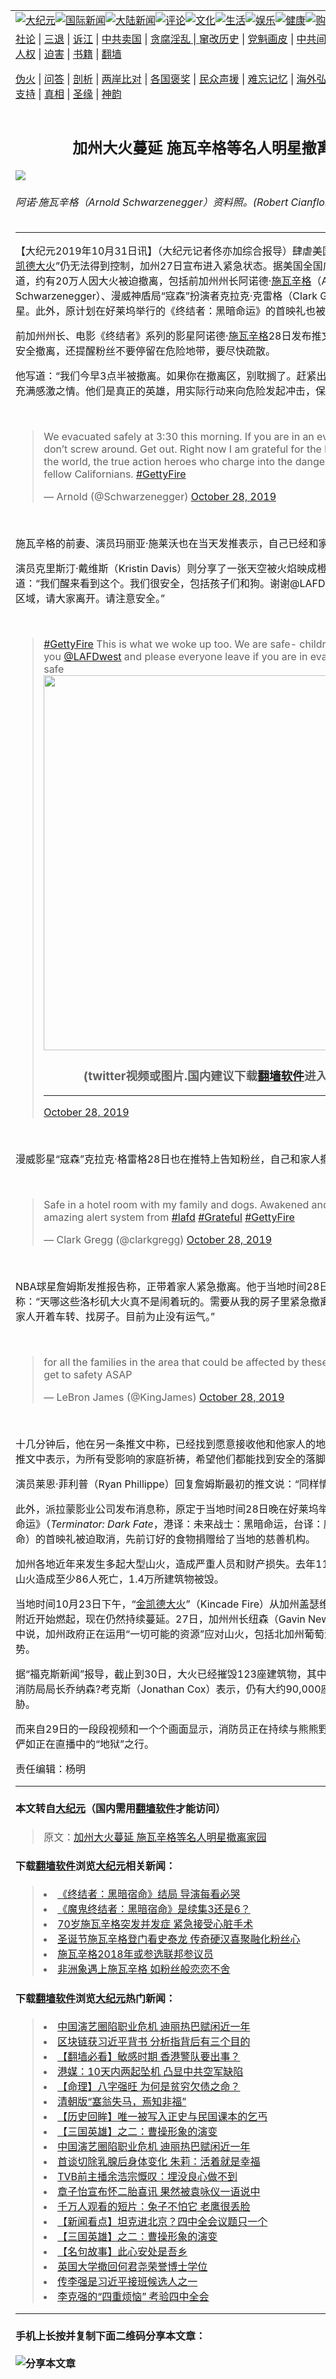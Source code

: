 <a name="1" id="1" target="_blank"></a><span id="1"></span>
<table border="0"><tr><td colspan="2" VALIGN=TOP><a href="https://github.com/pnejs292/djy/blob/master/gb/nsc413.md#1"><img src="https://raw.githubusercontent.com/pnejs292/www/master/t/djy/1.jpg" title="大纪元"></a><a href="https://github.com/pnejs292/djy/blob/master/gb/n24hr.md#1"><img src="https://raw.githubusercontent.com/pnejs292/www/master/t/djy/3.jpg" title="国际新闻"></a><a href="https://github.com/pnejs292/djy/blob/master/gb/nsc413.md#1"><img src="https://raw.githubusercontent.com/pnejs292/www/master/t/djy/4.jpg" title="大陆新闻"></a><a href="https://github.com/pnejs292/djy/blob/master/gb/news392.md#1"><img src="https://raw.githubusercontent.com/pnejs292/www/master/t/djy/5.jpg" title="评论"></a><a href="https://github.com/pnejs292/djy/blob/master/gb/news2007.md#1"><img src="https://raw.githubusercontent.com/pnejs292/www/master/t/djy/6.jpg" title="文化"></a><a href="https://github.com/pnejs292/djy/blob/master/gb/news2008.md#1"><img src="https://raw.githubusercontent.com/pnejs292/www/master/t/djy/7.jpg" title="生活"></a><a href="https://github.com/pnejs292/djy/blob/master/gb/ncyule.md#1"><img src="https://raw.githubusercontent.com/pnejs292/www/master/t/djy/8.jpg" title="娱乐"></a><a href="https://github.com/pnejs292/djy/blob/master/gb/nsc1002.md#1"><img src="https://raw.githubusercontent.com/pnejs292/www/master/t/djy/9.jpg" title="健康"><a href="https://www.youlucky.com"><img src="https://raw.githubusercontent.com/pnejs292/www/master/t/djy/10.jpg" title="购物"></a><a href="https://www.supportepoch.org/donation?utm_medium=epochtimes&utm_source=referral&utm_campaign=donate_button_djyhomepage"><img src="https://raw.githubusercontent.com/pnejs292/www/master/t/djy/12.jpg" title="捐款"></a></td></tr>
<tr><td colspan="2" VALIGN=TOP><a target="_blank" href="https://github.com/pnejs292/djy/blob/master/gb/9p.md#1">社论</a> | <a target="_blank" href="https://github.com/pnejs292/djy/blob/master/gb/nf5657.md#1">三退</a> | <a target="_blank" href="https://github.com/pnejs292/djy/blob/master/gb/nf6123.md#1">诉江</a> | <a target="_blank" href="https://github.com/pnejs292/djy/blob/master/gb/nf1176117.md#1">中共卖国</a> | <a target="_blank" href="https://github.com/pnejs292/djy/blob/master/gb/nf5773.md#1">贪腐淫乱 | <a target="_blank" href="https://github.com/pnejs292/djy/blob/master/gb/nf1176115.md#1">窜改历史</a> | <a target="_blank" href="https://github.com/pnejs292/djy/blob/master/gb/nf1176107.md#1">党魁画皮</a> | <a target="_blank" href="https://github.com/pnejs292/djy/blob/master/gb/nf1320400.md#1">中共间谍</a> | <a target="_blank" href="https://github.com/pnejs292/djy/blob/master/gb/nf1176114.md#1">破坏传统</a> | <a target="_blank" href="https://github.com/pnejs292/djy/blob/master/gb/nf5287.md#1">恶贯满盈</a> | <a target="_blank" href="https://github.com/pnejs292/djy/blob/master/gb/ncid278.md#1">人权</a> | <a target="_blank" href="https://github.com/pnejs292/djy/blob/master/gb/nf1176111.md#1">迫害</a> | <a target="_blank" href="https://github.com/pnejs292/djy/blob/master/gb/nf1235328.md#1">书籍</a> | <a target="_blank" href="https://github.com/pnejs292/www/blob/master/README.md?zsrh#1">翻墙</a></p><p><a target="_blank" href="https://github.com/pnejs292/djy/blob/master/gb/nf5562.md#1">伪火</a> | <a target="_blank" href="https://github.com/pnejs292/djy/blob/master/gb/nf4378.md#1">问答</a> | <a target="_blank" href="https://github.com/pnejs292/djy/blob/master/gb/nf5792.md#1">剖析</a> | <a target="_blank" href="https://github.com/pnejs292/djy/blob/master/gb/nf5735.md#1">两岸比对</a> | <a target="_blank" href="https://github.com/pnejs292/djy/blob/master/gb/nf6119.md#1">各国褒奖</a> | <a target="_blank" href="https://github.com/pnejs292/djy/blob/master/gb/nf6120.md#1">民众声援</a> | <a target="_blank" href="https://github.com/pnejs292/djy/blob/master/gb/nf1188594.md#1">难忘记忆</a> | <a target="_blank" href="https://github.com/pnejs292/djy/blob/master/gb/nf3180.md#1">海外弘传</a> | <a target="_blank" href="https://github.com/pnejs292/djy/blob/master/gb/nf5410.md#1">万人上访</a> | <a target="_blank" href="https://github.com/pnejs292/ntdtv/blob/master/gb/prog1530_1.md#1">和平抗议</a> | <a target="_blank" href="https://github.com/pnejs292/djy/blob/master/gb/nf4386.md#1">支持</a> | <a target="_blank" href="https://github.com/pnejs292/djy/blob/master/gb/nf4389.md#1">真相</a> | <a target="_blank" href="https://github.com/pnejs292/djy/blob/master/gb/nf5790.md#1">圣缘</a> | <a target="_blank" href="https://github.com/pnejs292/djy/blob/master/gb/nf4786.md#1">神韵</a></td></tr>
<tr><td VALIGN=TOP width="626"><h2 align=center>加州大火蔓延 施瓦辛格等名人明星撤离家园</h2>
<img src="http://i.epochtimes.com/assets/uploads/2018/03/GettyImages-932639326-600x400.jpg" />
<h6>阿诺·施瓦辛格（Arnold Schwarzenegger）资料照。(Robert Cianflone/Getty Images)
</h6>
<hr>
<p>【大纪元2019年10月31日讯】（大纪元记者佟亦加综合报导）肆虐美国加州北部多日的“<a href="https://github.com/pnejs292/djy/blob/master/gb/tag/%E9%87%91%E5%87%AF%E5%BE%B7%E5%A4%A7%E7%81%AB.md">金凯德大火</a>”仍无法得到控制，加州27日宣布进入紧急状态。据美国全国广播公司（NBC）报道，约有20万人因大火被迫撤离，包括前加州州长阿诺德·<a href="https://github.com/pnejs292/djy/blob/master/gb/tag/%E6%96%BD%E7%93%A6%E8%BE%9B%E6%A0%BC.md">施瓦辛格</a>（Arnold Schwarzenegger）、漫威神盾局“寇森”扮演者克拉克·克雷格（Clark Gregg）等名人明星。此外，原计划在好莱坞举行的《终结者：黑暗命运》的首映礼也被取消。</p>
<p>前加州州长、电影《终结者》系列的影星阿诺德·<a href="https://github.com/pnejs292/djy/blob/master/gb/tag/%E6%96%BD%E7%93%A6%E8%BE%9B%E6%A0%BC.md">施瓦辛格</a>28日发布推文，告知粉丝他已经安全撤离，还提醒粉丝不要停留在危险地带，要尽快疏散。</p>
<p>他写道：“我们今早3点半被撤离。如果你在撤离区，别耽搁了。赶紧出来。我现在对消防员充满感激之情。他们是真正的英雄，用实际行动来向危险发起冲击，保护其他加州民众。”</p>
<p>&nbsp;</p>
<blockquote class="twitter-tweet">
<p dir="ltr" lang="en">We evacuated safely at 3:30 this morning. If you are in an evacuation zone, don’t screw around. Get out. Right now I am grateful for the best firefighters in the world, the true action heroes who charge into the danger to protect their fellow Californians. <a href="https://twitter.com/hashtag/GettyFire?src=hash&amp;ref_src=twsrc%5Etfw">#GettyFire</a></p>
<p>— Arnold (@Schwarzenegger) <a href="https://twitter.com/Schwarzenegger/status/1188841034047844354?ref_src=twsrc%5Etfw">October 28, 2019</a></p></blockquote>
<p><a async src="https://platform.twitter.com/widgets.js" charset="utf-8"></a></p>
<p>&nbsp;</p>
<p>施瓦辛格的前妻、演员玛丽亚·施莱沃也在当天发推表示，自己已经和家人安全撤离。</p>
<p>演员克里斯汀·戴维斯（<span class="st">Kristin Davis）</span>则分享了一张天空被火焰映成橙色的照片。她写道：“我们醒来看到这个。我们很安全，包括孩子们和狗。谢谢@LAFDwest，如果您在撤离区域，请大家离开。请注意安全。”</p>
<p>&nbsp;</p>
<blockquote class="twitter-tweet">
<p dir="ltr" lang="en"><a href="https://twitter.com/hashtag/GettyFire?src=hash&amp;ref_src=twsrc%5Etfw">#GettyFire</a> This is what we woke up too. We are safe- children and dogs. Thank you <a href="https://twitter.com/LAFDwest?ref_src=twsrc%5Etfw">@LAFDwest</a> and please everyone leave if you are in evacurion area. Stay safe <a href="https://t.co/H0pBWtu8sX"></a><img width="600" src="https://raw.githubusercontent.com/pnejs292/www/master/t/ntdtv/twitter.jpg" ><h3 align=center>(twitter视频或图片.国内建议下载<a href="https://git.io/JesJV">翻墙软件</a>进入原文观看)</h3><hr><a href="H0pBWtu8sX</a></p>
<p>— Kristin Davis (@KristinDavis) <a href="https://twitter.com/KristinDavis/status/1188791102133821442?ref_src=twsrc%5Etfw">October 28, 2019</a></p></blockquote>
<p><a async src="https://platform.twitter.com/widgets.js" charset="utf-8"></a></p>
<p>&nbsp;</p>
<p>漫威影星“寇森”克拉克·格雷格28日也在推特上告知粉丝，自己和家人撤离火场范围。</p>
<p>&nbsp;</p>
<blockquote class="twitter-tweet">
<p dir="ltr" lang="en">Safe in a hotel room with my family and dogs. Awakened and evacuated by the amazing alert system from <a href="https://twitter.com/hashtag/lafd?src=hash&amp;ref_src=twsrc%5Etfw">#lafd</a> <a href="https://twitter.com/hashtag/Grateful?src=hash&amp;ref_src=twsrc%5Etfw">#Grateful</a> <a href="https://twitter.com/hashtag/GettyFire?src=hash&amp;ref_src=twsrc%5Etfw">#GettyFire</a></p>
<p>— Clark Gregg (@clarkgregg) <a href="https://twitter.com/clarkgregg/status/1188797221082296320?ref_src=twsrc%5Etfw">October 28, 2019</a></p></blockquote>
<p><a async src="https://platform.twitter.com/widgets.js" charset="utf-8"></a></p>
<p>&nbsp;</p>
<p>NBA球星詹姆斯发推报告称，正带着家人紧急撤离。他于当地时间28日早6时发推文称：“天哪这些洛杉矶大火真不是闹着玩的。需要从我的房子里紧急撤离，我现在一直在和家人开着车转、找房子。目前为止没有运气。”</p>
<p>&nbsp;</p>
<blockquote class="twitter-tweet">
<p dir="ltr" lang="en">for all the families in the area that could be affected by these now! Pretty please get to safety ASAP</p>
<p>— LeBron James (@KingJames) <a href="https://twitter.com/KingJames/status/1188775614901211136?ref_src=twsrc%5Etfw">October 28, 2019</a></p></blockquote>
<p><a async src="https://platform.twitter.com/widgets.js" charset="utf-8"></a></p>
<p>&nbsp;</p>
<p>十几分钟后，他在另一条推文中称，已经找到愿意接收他和他家人的地方。他在随后的几条推文中表示，为所有受影响的家庭祈祷，希望他们都能找到安全的落脚处。</p>
<p>演员莱恩·菲利普（Ryan Phillippe）回复詹姆斯最初的推文说：“同样情况。”</p>
<p>此外，派拉蒙影业公司发布消息称，原定于当地时间28日晚在好莱坞举行的《终结者：黑暗命运》（<em>Terminator: Dark Fate</em>，港译：未来战士：黑暗命运，台译：魔鬼终结者：黑暗宿命）的首映礼被迫取消，先前订好的食物捐赠给了当地的慈善机构。</p>
<p>加州各地近年来发生多起大型山火，造成严重人员和财产损失。去年11月发生在加州的坎普山火造成至少86人死亡，1.4万所建筑物被毁。</p>
<p>当地时间10月23日下午，“<a href="https://github.com/pnejs292/djy/blob/master/gb/tag/%E9%87%91%E5%87%AF%E5%BE%B7%E5%A4%A7%E7%81%AB.md">金凯德大火</a>”（Kincade Fire）从加州盖瑟维尔（Geyserville）附近开始燃起，现在仍然持续蔓延。27日，加州州长纽森（Gavin Newsom）在一份声明中说，加州政府正在运用“一切可能的资源”应对山火，包括北加州葡萄酒产区面临的严峻火势。</p>
<p>据“福克斯新闻”报导，截止到30日，大火已经摧毁123座建筑物，其中57座是住宅。加州消防局局长乔纳森?考克斯（Jonathan Cox）表示，仍有大约90,000座建筑物受到大火威胁。</p>
<p>而来自29日的一段段视频和一个个画面显示，消防员正在持续与熊熊野火搏斗，震撼的场面俨如正在直播中的“地狱”之行。</p>
<p>责任编辑：杨明</p>
<hr>

#### 本文转自<a href="http://www.epochtimes.com">大纪元</a>（国内需用<a href="https://git.io/JesJV">翻墙软件</a>才能访问）
> 原文：<a href="http://www.epochtimes.com/gb/19/10/30/n11623007.htm">加州大火蔓延 施瓦辛格等名人明星撤离家园</a>
#### 下载<a href="https://git.io/JesJV">翻墙软件</a>浏览<a href="http://www.epochtimes.com">大纪元</a>相关新闻：
> <li><a href="http://www.epochtimes.com/gb/19/10/30/n11622025.htm">《终结者：黑暗宿命》结局 导演每看必哭</a></li>
> <li><a href="http://www.epochtimes.com/gb/19/6/10/n11312565.htm">《魔鬼终结者：黑暗宿命》是续集3还是6？</a></li>
> <li><a href="http://www.epochtimes.com/gb/18/3/30/n10265072.htm">70岁施瓦辛格突发并发症 紧急接受心脏手术</a></li>
> <li><a href="http://www.epochtimes.com/gb/17/12/28/n10002880.htm">圣诞节施瓦辛格登门看史泰龙 传奇硬汉喜聚融化粉丝心</a></li>
> <li><a href="http://www.epochtimes.com/gb/17/3/11/n8898668.htm">施瓦辛格2018年或参选联邦参议员</a></li>
> <li><a href="http://www.epochtimes.com/gb/16/6/2/n7955270.htm">非洲象遇上施瓦辛格 如粉丝般恋恋不舍</a></li>

#### 下载<a href="https://git.io/JesJV">翻墙软件</a>浏览<a href="http://www.epochtimes.com">大纪元</a>热门新闻：
> <li><a href="http://www.epochtimes.com/gb/19/10/29/n11620906.htm">中国演艺圈陷职业危机 迪丽热巴赋闲近一年</a></li>
> <li><a href="http://www.epochtimes.com/gb/19/10/30/n11621035.htm">区块链获习近平背书 分析指背后有三个目的</a></li>
> <li><a href="http://www.epochtimes.com/gb/19/10/30/n11621166.htm">【翻墙必看】敏感时期 香港警队要出事？</a></li>
> <li><a href="http://www.epochtimes.com/gb/19/10/30/n11621845.htm">港媒：10天内两起坠机 凸显中共空军缺陷</a></li>
> <li><a href="http://www.epochtimes.com/gb/19/10/14/n11587969.htm">【命理】八字强旺 为何是贫穷欠债之命？</a></li>
> <li><a href="http://www.epochtimes.com/gb/19/10/17/n11595311.htm">清朝版“塞翁失马，焉知非福”</a></li>
> <li><a href="http://www.epochtimes.com/gb/19/10/18/n11596909.htm">【历史回眸】唯一被写入正史与民国课本的乞丐</a></li>
> <li><a href="http://www.epochtimes.com/gb/19/10/24/n11609518.htm">【三国英雄】之二：曹操形象的演变</a></li>
> <li><a href="http://www.epochtimes.com/gb/19/10/29/n11620906.htm">中国演艺圈陷职业危机 迪丽热巴赋闲近一年</a></li>
> <li><a href="http://www.epochtimes.com/gb/19/10/27/n11616087.htm">首谈切除乳腺后身体变化 朱莉：活着就是幸福</a></li>
> <li><a href="http://www.epochtimes.com/gb/19/10/28/n11618355.htm">TVB前主播余浩宗慨叹：埋没良心做不到</a></li>
> <li><a href="http://www.epochtimes.com/gb/19/10/28/n11618068.htm">章子怡宣布怀二胎喜讯 果然被袁咏仪一语说中</a></li>
> <li><a href="http://www.epochtimes.com/gb/19/10/28/n11616876.htm">千万人观看的短片：兔子不怕它 老鹰很丢脸</a></li>
> <li><a href="http://www.epochtimes.com/gb/19/10/30/n11623071.htm">【新闻看点】坦克进北京？四中全会议题只一个</a></li>
> <li><a href="http://www.epochtimes.com/gb/19/10/24/n11609518.htm">【三国英雄】之二：曹操形象的演变</a></li>
> <li><a href="http://www.epochtimes.com/gb/18/9/12/n10709263.htm">【名句故事】此心安处是吾乡</a></li>
> <li><a href="http://www.epochtimes.com/gb/19/10/28/n11618281.htm">英国大学撤回何君尧荣誉博士学位</a></li>
> <li><a href="http://www.epochtimes.com/gb/19/10/28/n11616789.htm">传李强是习近平接班候选人之一</a></li>
> <li><a href="http://www.epochtimes.com/gb/19/10/23/n11608176.htm">李克强的“四重烦恼” 考验四中全会</a></li>
<hr>

#### 手机上长按并复制下面二维码分享本文章：<br><br><img src="http://www.hehaibao.com/qr/index.php?m=1&e=L&p=10&t=&d=https://github.com/pnejs292/djy/blob/master/gb/19/10/30/n11623007.md%231" title="分享本文章"></td><td VALIGN=TOP><a href="https://github.com/pnejs292/djy/blob/master/gb/16/1/21/n4622075.md?dfh#1" target="_blank"><img src="https://raw.githubusercontent.com/pnejs292/djy/master/gb/300/wei-f1.jpg" title="中共的伪火骗局"  alt="中共的伪火骗局"></a><br><a href="https://github.com/pnejs292/www/blob/master/README.md?dfh#9" target="_blank"><img src="https://raw.githubusercontent.com/pnejs292/djy/master/gb/300/yong-h.jpg" title="永恒的见证"  alt="永恒的见证"></a><br><a href="https://github.com/pnejs292/djy/blob/master/gb/13/9/29/n3974789.md?dfh#1" target="_blank"><img src="https://raw.githubusercontent.com/pnejs292/djy/master/gb/300/shang-lnz.jpg" title="善良女子被中共投男牢"  alt="善良女子被中共投男牢"></a><br><a href="https://github.com/pnejs292/djy/blob/master/gb/16/3/16/n4663449.md?dfh#1" target="_blank"><img src="https://raw.githubusercontent.com/pnejs292/djy/master/gb/300/huo-z3.jpg" title="警卫目击活摘器官"  alt="警卫目击活摘器官"></a><br><a href="https://github.com/pnejs292/djy/blob/master/gb/16/8/7/n8177641.md?dfh#1" target="_blank"><img src="https://raw.githubusercontent.com/pnejs292/djy/master/gb/300/huo-z4.jpg" title="证人描述活摘恐怖"  alt="证人描述活摘恐怖"></a><br><a href="https://github.com/pnejs292/djy/blob/master/gb/10/4/19/n2881569.md?dfh#1" target="_blank"><img src="https://raw.githubusercontent.com/pnejs292/djy/master/gb/300/huo-z1.jpg" title="揭开活摘器官黑幕"  alt="揭开活摘器官黑幕"></a><br><a href="https://github.com/pnejs292/djy/blob/master/gb/10/11/7/n3077476.md?dfh#1" target="_blank"><img src="https://raw.githubusercontent.com/pnejs292/djy/master/gb/300/ma-ks.jpg" title="马克思的成魔之路"  alt="马克思的成魔之路"></a><br><a href="https://github.com/pnejs292/djy/blob/master/gb/14/6/9/n4173977.md?dfh#1" target="_blank"><img src="https://raw.githubusercontent.com/pnejs292/djy/master/gb/300/chang-zs.jpg" title="藏字石 蕴天机"  alt="藏字石 蕴天机"></a><br><a href="https://github.com/pnejs292/djy/blob/master/gb/18/5/10/n10381511.md?dfh#1" target="_blank"><img src="https://raw.githubusercontent.com/pnejs292/djy/master/gb/300/st1.jpg" title="关注3亿人三退"  alt="关注3亿人三退"></a><br><a href="https://github.com/pnejs292/djy/blob/master/gb/18/3/21/n10237682.md?dfh#1" target="_blank"><img src="https://raw.githubusercontent.com/pnejs292/djy/master/gb/300/jie-t.jpg" title="解体中共复兴中华"  alt="解体中共复兴中华"></a><br><a href="https://github.com/pnejs292/djy/blob/master/gb/9/2/9/n2422991.md?dfh#1" target="_blank"><img src="https://raw.githubusercontent.com/pnejs292/djy/master/gb/300/gao-zs.jpg" title="中共迫害良心律师"  alt="中共迫害良心律师"></a><br><a href="https://github.com/pnejs292/djy/blob/master/gb/18/12/9/n10900044.md?dfh#1" target="_blank"><img src="https://raw.githubusercontent.com/pnejs292/djy/master/gb/300/sj1.jpg" title="303万人举报江泽民"  alt="303万人举报江泽民"></a><br><a href="https://github.com/pnejs292/djy/blob/master/gb/18/8/28/n10672014.md?dfh#1" target="_blank"><img src="https://raw.githubusercontent.com/pnejs292/djy/master/gb/300/sj2.jpg" title="这些官员为何起诉江泽民"  alt="这些官员为何起诉江泽民"></a><br><a href="https://github.com/pnejs292/djy/blob/master/gb/8/12/18/n2367165.md?dfh#1" target="_blank"><img src="https://raw.githubusercontent.com/pnejs292/djy/master/gb/300/liangan.jpg" title="海峡两岸的强烈对比"  alt="海峡两岸的强烈对比"></a><br><a href="https://github.com/pnejs292/djy/blob/master/gb/15/5/5/n4427238.md?dfh#1" target="_blank"><img src="https://raw.githubusercontent.com/pnejs292/djy/master/gb/300/jia-ndzl.jpg" title="加拿大总理的贺信"  alt="加拿大总理的贺信"></a><br><a href="https://github.com/pnejs292/djy/blob/master/gb/11/6/17/n3289382.md?dfh#1" target="_blank"><img src="https://raw.githubusercontent.com/pnejs292/djy/master/gb/300/xiao-wd.jpg" title="探寻真相兼听则明"  alt="探寻真相兼听则明"></a><br><a href="https://github.com/pnejs292/djy/blob/master/gb/18/10/27/n10812623.md?dfh#1" target="_blank"><img src="https://raw.githubusercontent.com/pnejs292/djy/master/gb/300/yindu.jpg" title="印度媒体报道东方"  alt="印度媒体报道东方"></a><br><a href="https://github.com/pnejs292/djy/blob/master/gb/18/6/9/n10469652.md?dfh#1" target="_blank"><img src="https://raw.githubusercontent.com/pnejs292/djy/master/gb/300/xie-j.jpg" title="不一样的海外校园"  alt="不一样的海外校园"></a><br><a href="https://github.com/pnejs292/djy/blob/master/gb/7/4/5/n1669415.md?dfh#1" target="_blank"><img src="https://raw.githubusercontent.com/pnejs292/djy/master/gb/300/li-up.jpg" title="从大师到徒弟的传奇"  alt="从大师到徒弟的传奇"></a><br><a href="https://github.com/pnejs292/djy/blob/master/gb/17/5/26/n9191512.md?dfh#1" target="_blank"><img src="https://raw.githubusercontent.com/pnejs292/djy/master/gb/300/zfl2.jpg" title="亿万人与东方一本奇书"  alt="亿万人与东方一本奇书"></a><br><a href="https://github.com/pnejs292/djy/blob/master/gb/13/11/27/n4020290.md?dfh#1" target="_blank"><img src="https://raw.githubusercontent.com/pnejs292/djy/master/gb/300/zhen-h.jpg" title="大陆见不到的震撼场面"  alt="大陆见不到的震撼场面"></a><br><a href="https://github.com/pnejs292/djy/blob/master/gb/15/7/17/n4482910.md?dfh#1" target="_blank"><img src="https://raw.githubusercontent.com/pnejs292/djy/master/gb/300/dalu-sk.jpg" title="人心向善 大陆当初盛况"  alt="人心向善 大陆当初盛况"></a><br><a href="https://github.com/pnejs292/djy/blob/master/gb/9/10/15/n2689419.md?dfh#1" target="_blank"><img src="https://raw.githubusercontent.com/pnejs292/djy/master/gb/300/zfl1.jpg" title="追寻真理 这书讲什么"  alt="追寻真理 这书讲什么"></a><br><a href="https://github.com/pnejs292/www/blob/master/README.md?dfh#1" target="_blank"><img src="https://raw.githubusercontent.com/pnejs292/djy/master/gb/300/fq1.jpg" title="下载免费翻墙软件"  alt="下载免费翻墙软件"></a><br></td></tr></table>
